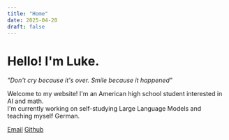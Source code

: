 ```yaml
---
title: "Home"
date: 2025-04-20
draft: false
---
```


# Hello! I'm Luke.

*"Don't cry because it's over. Smile because it happened"*

Welcome to my website! I'm an American high school student interested in AI and math.  
I'm currently working on self-studying Large Language Models and teaching myself German.


[Email](mailto:lhhoward.125@gmail.com)  [Github](https://github.com/fuzzynum)